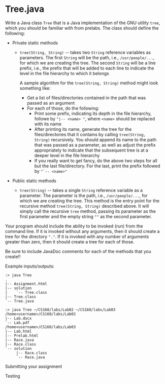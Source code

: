 Tree.java
=========

Write a Java class `Tree` that is a Java implementation of the GNU utility
`tree`, which you should be familiar with from prelabs. The class should define
the following:

* Private static methods
  * `tree(String, String)` -- takes two `String` reference variables as
    parameters. The first `String` will be the path, i.e., `/usr/people/...`,
    for which we are creating the tree. The second `String` will be a line
    prefix, i.e., the prefix that will be added to each line to indicate the
    level in the file hierarchy to which it belongs

    A sample algorithm for the `tree(String, String)` method might look something like:
    * Get a list of files/directories contained in the path that was passed as
      an argument
    * For each of those, do the following:
      * Print some prefix, indicating its depth in the file hierarchy, followe
        by `"|-- <name> "`, where `<name>` should be replaced with its name
      * After printing its name, generate the tree for the files/directories
        that it contains by calling `tree(String, String)` recursively. You
        should append its name to the path that was passed as a parameter, as
        well as adjust the prefix appropriately to indicate that the subsequent
        tree is at a deeper level in the file hierarchy
      * If you really want to get fancy, do the above two steps for all but the
        last file/directory. For the last, print the prefix followed by `` "`--
        <name>" ``

* Public static methods
  * `tree(String)` -- takes a single `String` reference variable as a parameter.
    The parameter is the path, i.e., `/usr/people/...`, for which we are
    creating the tree. This method is the entry point for the recursive method
    `tree(String, String)` described above. It will simply call the recursive
    `tree` method, passing its parameter as the first parameter and the empty
    string `""` as the second parameter.

Your program should include the ability to be invoked (run) from the command
line. If it is invoked without any arguments, then it should create a tree for
the directory `"."`. If it is invoked with any number of arguments greater than
zero, then it should create a tree for each of those.

Be sure to include JavaDoc comments for each of the methods that you create!!

Example inputs/outputs:

```
:> java Tree
.
|-- Assignment.html
|-- solution
|    `-- Tree.class
|-- Tree.class
`-- Tree.java

:> java Tree ~/CS160/labs/Lab02 ~/CS160/labs/Lab03
/home<username>/CS160/labs/Lab02
|-- Lab.docx
`-- Lab.pdf
/home<username>/CS160/labs/Lab03
|-- Lab.html
|-- Prelab.html
|-- Race.java
|-- Race.class
`-- solution
     |-- Race.class
     `-- Race.java
```

Submitting your assignment

Testing
